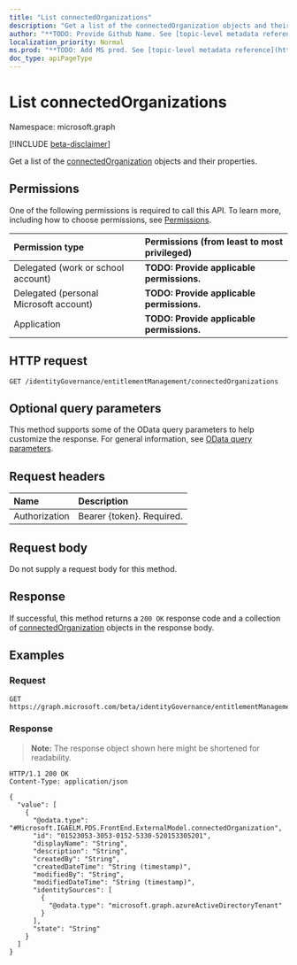 ```yaml
---
title: "List connectedOrganizations"
description: "Get a list of the connectedOrganization objects and their properties."
author: "**TODO: Provide Github Name. See [topic-level metadata reference](https://msgo.azurewebsites.net/add/document/guidelines/metadata.html#topic-level-metadata)**"
localization_priority: Normal
ms.prod: "**TODO: Add MS prod. See [topic-level metadata reference](https://msgo.azurewebsites.net/add/document/guidelines/metadata.html#topic-level-metadata)**"
doc_type: apiPageType
---
```


# List connectedOrganizations
Namespace: microsoft.graph

[!INCLUDE [beta-disclaimer](../../includes/beta-disclaimer.md)]

Get a list of the [connectedOrganization](../resources/connectedorganization.md) objects and their properties.

## Permissions
One of the following permissions is required to call this API. To learn more, including how to choose permissions, see [Permissions](/graph/permissions-reference).

|Permission type|Permissions (from least to most privileged)|
|:---|:---|
|Delegated (work or school account)|**TODO: Provide applicable permissions.**|
|Delegated (personal Microsoft account)|**TODO: Provide applicable permissions.**|
|Application|**TODO: Provide applicable permissions.**|

## HTTP request

<!-- {
  "blockType": "ignored"
}
-->
``` http
GET /identityGovernance/entitlementManagement/connectedOrganizations
```

## Optional query parameters
This method supports some of the OData query parameters to help customize the response. For general information, see [OData query parameters](/graph/query-parameters).

## Request headers
|Name|Description|
|:---|:---|
|Authorization|Bearer {token}. Required.|

## Request body
Do not supply a request body for this method.

## Response

If successful, this method returns a `200 OK` response code and a collection of [connectedOrganization](../resources/connectedorganization.md) objects in the response body.

## Examples

### Request
<!-- {
  "blockType": "request",
  "name": "list_connectedorganization"
}
-->
``` http
GET https://graph.microsoft.com/beta/identityGovernance/entitlementManagement/connectedOrganizations
```


### Response
>**Note:** The response object shown here might be shortened for readability.
<!-- {
  "blockType": "response",
  "truncated": true,
  "@odata.type": "Collection(Microsoft.IGAELM.PDS.FrontEnd.ExternalModel.connectedOrganization)"
}
-->
``` http
HTTP/1.1 200 OK
Content-Type: application/json

{
  "value": [
    {
      "@odata.type": "#Microsoft.IGAELM.PDS.FrontEnd.ExternalModel.connectedOrganization",
      "id": "01523053-3053-0152-5330-520153305201",
      "displayName": "String",
      "description": "String",
      "createdBy": "String",
      "createdDateTime": "String (timestamp)",
      "modifiedBy": "String",
      "modifiedDateTime": "String (timestamp)",
      "identitySources": [
        {
          "@odata.type": "microsoft.graph.azureActiveDirectoryTenant"
        }
      ],
      "state": "String"
    }
  ]
}
```

